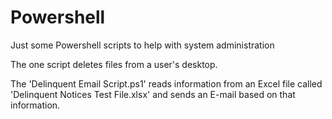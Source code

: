 # Powershell
Just some Powershell scripts to help with system administration

The one script deletes files from a user's desktop.

The 'Delinquent Email Script.ps1' reads information from an Excel file called 'Delinquent Notices Test File.xlsx' and sends an E-mail based on that information.
